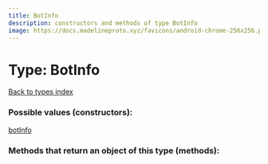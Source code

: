 ```yaml
---
title: BotInfo
description: constructors and methods of type BotInfo
image: https://docs.madelineproto.xyz/favicons/android-chrome-256x256.png
---
```

# Type: BotInfo  
[Back to types index](index.md)



### Possible values (constructors):

[botInfo](../constructors/botInfo.md)  



### Methods that return an object of this type (methods):



